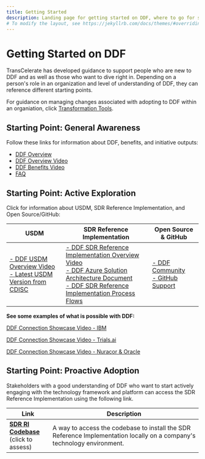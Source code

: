 ```yaml
---
title: Getting Started
description: Landing page for getting started on DDF, where to go for specific information, and how to access content
# To modify the layout, see https://jekyllrb.com/docs/themes/#overriding-theme-defaults
---
```

# Getting Started on DDF
TransCelerate has developed guidance to support people who are new to DDF and as well as those who want to dive right in. Depending on a person's role in an organization and level of understanding of DDF, they can reference different starting points.

For guidance on managing changes associated with adopting to DDF within an organiation, click [Transformation Tools](tools.md).

## Starting Point: General Awareness

Follow these links for information about DDF, benefits, and initiative outputs: 

- [DDF Overview](overview.md)
- [DDF Overview Video](https://www.youtube.com/watch?v=082onW7jhe4)
- [DDF Benefits Video](https://www.youtube.com/watch?v=Otg0d2385is)
- [FAQ](faq.md)

## Starting Point: Active Exploration

Click for information about USDM, SDR Reference Implementation, and Open Source/GitHub:

| USDM                                                                                                                                                                                               | SDR Reference Implementation                                                                                                                                                                                                                                                                                                                                                                                                                                                                         | Open Source & GitHub                                                                                                                 |
|----------------------------------------------------------------------------------------------------------------------------------------------------------------------------------------------------|------------------------------------------------------------------------------------------------------------------------------------------------------------------------------------------------------------------------------------------------------------------------------------------------------------------------------------------------------------------------------------------------------------------------------------------------------------------------------------------------------|--------------------------------------------------------------------------------------------------------------------------------------|
| <a target="_blank" href="https://www.youtube.com/watch?v=C2g7OZEgyjY">- DDF USDM Overview Video</a> <br> <a target="_blank" href="https://cdisc.org/ddf">- Latest USDM Version from CDISC</a> | <a target="_blank" href="https://www.youtube.com/watch?v=z-_XPnP0U0k">- DDF SDR Reference Implementation Overview Video</a> <br> <a target="_blank" href="https://github.com/transcelerate/ddf-sdr-platform/blob/main/documents/ddf-sdr-azure-solution-architecture.pdf">- DDF Azure Solution Architecture Document</a> <br> <a target="_blank" href="https://github.com/transcelerate/ddf-sdr-platform/blob/main/documents/MVP%20Process%20Flows%20(final).pdf">- DDF SDR Reference Implementation Process Flows</a> | <a target="_blank" href="community.html">- DDF Community</a> <br> <a target="_blank" href="github-support.html">- GitHub Support</a> |

**See some examples of what is possible with DDF:**

[DDF Connection Showcase Video - IBM](https://www.youtube.com/watch?v=R98PfI0iXqA&list=PLMXS-Xt7Ou1KNUF-HQKQRRzqfPQEXWb1u&index=26)

[DDF Connection Showcase Video - Trials.ai](https://www.youtube.com/watch?v=EjBCok4HyNM&list=PLMXS-Xt7Ou1KNUF-HQKQRRzqfPQEXWb1u&index=27)

[DDF Connection Showcase Video - Nuracor & Oracle](https://www.youtube.com/watch?v=4RQHx2GMm3k&list=PLMXS-Xt7Ou1KNUF-HQKQRRzqfPQEXWb1u&index=28)

## Starting Point: Proactive Adoption

Stakeholders with a good understanding of DDF who want to start actively engaging with the technology framework and platform can access the SDR Reference Implementation using the following link.

| Link                                                                              | Description                                                                                                             |
|-----------------------------------------------------------------------------------|-------------------------------------------------------------------------------------------------------------------------|
| **[SDR RI Codebase](sdr-ri-codebase-access.md)** <br>(click to assess)            | A way to access the codebase to install the SDR Reference Implementation locally on a company's technology environment. |
